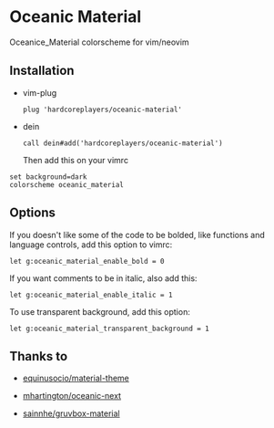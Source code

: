 # Oceanic Material

Oceanice_Material colorscheme for vim/neovim

## Installation

- vim-plug
  ```viml
  plug 'hardcoreplayers/oceanic-material'
  ```
- dein
  ```viml
  call dein#add('hardcoreplayers/oceanic-material')
  ```
  Then add this on your vimrc

```viml
set background=dark
colorscheme oceanic_material
```

## Options

If you doesn't like some of the code to be bolded, like functions and language controls, add this option to vimrc:

```viml
let g:oceanic_material_enable_bold = 0
```

If you want comments to be in italic, also add this:

```viml
let g:oceanic_material_enable_italic = 1
```

To use transparent background, add this option:

```viml
let g:oceanic_material_transparent_background = 1
```

## Thanks to

- [equinusocio/material-theme](https://github.com/equinusocio/material-theme)

- [mhartington/oceanic-next](https://github.com/mhartington/oceanic-next)

- [sainnhe/gruvbox-material](https://github.com/sainnhe/gruvbox-material)

